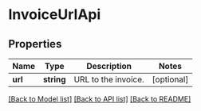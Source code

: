 # InvoiceUrlApi

## Properties
Name | Type | Description | Notes
------------ | ------------- | ------------- | -------------
**url** | **string** | URL to the invoice. | [optional] 

[[Back to Model list]](../README.md#documentation-for-models) [[Back to API list]](../README.md#documentation-for-api-endpoints) [[Back to README]](../README.md)


